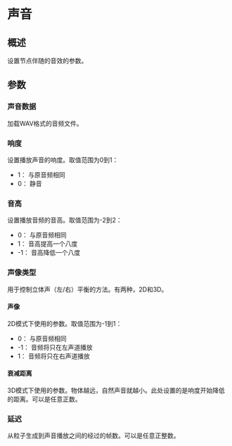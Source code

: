 ﻿# 声音

## 概述

设置节点伴随的音效的参数。

## 参数

### 声音数据

加载WAV格式的音频文件。

### 响度

设置播放声音的响度。取值范围为0到1：

*   1： 与原音频相同
*   0： 静音

### 音高

设置播放音频的音高。取值范围为-2到2：

*   0： 与原音频相同
*   1： 音高提高一个八度
*   -1： 音高降低一个八度

### 声像类型

用于控制立体声（左/右）平衡的方法。有两种，2D和3D。

#### 声像

2D模式下使用的参数。取值范围为-1到1：

*   0： 与原音频相同
*   -1： 音频将只在左声道播放
*   1： 音频将只在右声道播放

#### 衰减距离

3D模式下使用的参数。物体越远，自然声音就越小。此处设置的是响度开始降低的距离。可以是任意正数。

### 延迟

从粒子生成到声音播放之间的经过的帧数。可以是任意正整数。